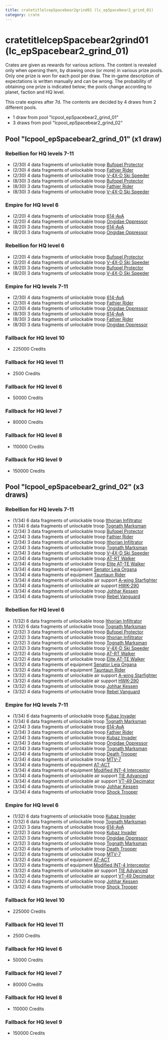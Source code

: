 ```yaml
---
title: cratetitlelcepSpacebear2grind01 (lc_epSpacebear2_grind_01)
category: crate
---
```


# cratetitlelcepSpacebear2grind01 (lc_epSpacebear2_grind_01)

Crates are given as rewards for various actions. The content is revealed only when opening them, by drawing once (or more) in various prize pools. Only one prize is won for each pool per draw. The in-game description of expectations is written manually and can be wrong. The probability of obtaining one prize is indicated below; the pools change according to planet, faction and HQ level.

This crate expires after 7d. The contents are decided by 4 draws from 2 different pools.
  * 1 draw from pool "lcpool_epSpacebear2_grind_01"
  * 3 draws from pool "lcpool_epSpacebear2_grind_02"

## Pool "lcpool_epSpacebear2_grind_01" (x1 draw)

### Rebellion for HQ levels 7-11

  * (2/30) 4 data fragments of unlockable troop [Bufopel Protector](FurCoat)
  * (2/30) 4 data fragments of unlockable troop [Fathier Rider](RebelGoldenMileCreature)
  * (2/30) 4 data fragments of unlockable troop [V-4X-D Ski Speeder](PolarShip)
  * (8/30) 3 data fragments of unlockable troop [Bufopel Protector](FurCoat)
  * (8/30) 3 data fragments of unlockable troop [Fathier Rider](RebelGoldenMileCreature)
  * (8/30) 3 data fragments of unlockable troop [V-4X-D Ski Speeder](PolarShip)

### Empire for HQ level 6

  * (2/20) 4 data fragments of unlockable troop [614-AvA](614AVA)
  * (2/20) 4 data fragments of unlockable troop [Ongidae Oppressor](ApeMan)
  * (8/20) 3 data fragments of unlockable troop [614-AvA](614AVA)
  * (8/20) 3 data fragments of unlockable troop [Ongidae Oppressor](ApeMan)

### Rebellion for HQ level 6

  * (2/20) 4 data fragments of unlockable troop [Bufopel Protector](FurCoat)
  * (2/20) 4 data fragments of unlockable troop [V-4X-D Ski Speeder](PolarShip)
  * (8/20) 3 data fragments of unlockable troop [Bufopel Protector](FurCoat)
  * (8/20) 3 data fragments of unlockable troop [V-4X-D Ski Speeder](PolarShip)

### Empire for HQ levels 7-11

  * (2/30) 4 data fragments of unlockable troop [614-AvA](614AVA)
  * (2/30) 4 data fragments of unlockable troop [Fathier Rider](EmpireGoldenMileCreature)
  * (2/30) 4 data fragments of unlockable troop [Ongidae Oppressor](ApeMan)
  * (8/30) 3 data fragments of unlockable troop [614-AvA](614AVA)
  * (8/30) 3 data fragments of unlockable troop [Fathier Rider](EmpireGoldenMileCreature)
  * (8/30) 3 data fragments of unlockable troop [Ongidae Oppressor](ApeMan)

### Fallback for HQ level 10

  * 225000 Credits

### Fallback for HQ level 11

  * 2500 Credits

### Fallback for HQ level 6

  * 50000 Credits

### Fallback for HQ level 7

  * 80000 Credits

### Fallback for HQ level 8

  * 110000 Credits

### Fallback for HQ level 9

  * 150000 Credits

## Pool "lcpool_epSpacebear2_grind_02" (x3 draws)

### Rebellion for HQ levels 7-11

  * (1/34) 6 data fragments of unlockable troop [Ithorian Infiltrator](IthorianInfiltrator)
  * (1/34) 6 data fragments of unlockable troop [Tognath Marksman](RebelTognath)
  * (2/34) 3 data fragments of unlockable troop [Bufopel Protector](FurCoat)
  * (2/34) 3 data fragments of unlockable troop [Fathier Rider](RebelGoldenMileCreature)
  * (2/34) 3 data fragments of unlockable troop [Ithorian Infiltrator](IthorianInfiltrator)
  * (2/34) 3 data fragments of unlockable troop [Tognath Marksman](RebelTognath)
  * (2/34) 3 data fragments of unlockable troop [V-4X-D Ski Speeder](PolarShip)
  * (2/34) 4 data fragments of unlockable troop [AT-RT Walker](ATRT)
  * (2/34) 4 data fragments of unlockable troop [Elite AT-TE Walker](HeroATTE)
  * (3/34) 4 data fragments of equipment [Senator Leia Organa](eqpRebelDiplomat)
  * (3/34) 4 data fragments of equipment [Tauntaun Rider](eqpRebelTauntaun)
  * (3/34) 4 data fragments of unlockable air support [A-wing Starfighter](AWing)
  * (3/34) 4 data fragments of unlockable air support [HWK-290](HWK290)
  * (3/34) 4 data fragments of unlockable troop [Johhar Kessen](RebelJohhar)
  * (3/34) 4 data fragments of unlockable troop [Rebel Vanguard](Vanguard)

### Rebellion for HQ level 6

  * (1/32) 6 data fragments of unlockable troop [Ithorian Infiltrator](IthorianInfiltrator)
  * (1/32) 6 data fragments of unlockable troop [Tognath Marksman](RebelTognath)
  * (2/32) 3 data fragments of unlockable troop [Bufopel Protector](FurCoat)
  * (2/32) 3 data fragments of unlockable troop [Ithorian Infiltrator](IthorianInfiltrator)
  * (2/32) 3 data fragments of unlockable troop [Tognath Marksman](RebelTognath)
  * (2/32) 3 data fragments of unlockable troop [V-4X-D Ski Speeder](PolarShip)
  * (2/32) 4 data fragments of unlockable troop [AT-RT Walker](ATRT)
  * (2/32) 4 data fragments of unlockable troop [Elite AT-TE Walker](HeroATTE)
  * (3/32) 4 data fragments of equipment [Senator Leia Organa](eqpRebelDiplomat)
  * (3/32) 4 data fragments of equipment [Tauntaun Rider](eqpRebelTauntaun)
  * (3/32) 4 data fragments of unlockable air support [A-wing Starfighter](AWing)
  * (3/32) 4 data fragments of unlockable air support [HWK-290](HWK290)
  * (3/32) 4 data fragments of unlockable troop [Johhar Kessen](RebelJohhar)
  * (3/32) 4 data fragments of unlockable troop [Rebel Vanguard](Vanguard)

### Empire for HQ levels 7-11

  * (1/34) 6 data fragments of unlockable troop [Kubaz Invader](KubazInvader)
  * (1/34) 6 data fragments of unlockable troop [Tognath Marksman](EmpireTognath)
  * (2/34) 3 data fragments of unlockable troop [614-AvA](614AVA)
  * (2/34) 3 data fragments of unlockable troop [Fathier Rider](EmpireGoldenMileCreature)
  * (2/34) 3 data fragments of unlockable troop [Kubaz Invader](KubazInvader)
  * (2/34) 3 data fragments of unlockable troop [Ongidae Oppressor](ApeMan)
  * (2/34) 3 data fragments of unlockable troop [Tognath Marksman](EmpireTognath)
  * (2/34) 4 data fragments of unlockable troop [Death Trooper](HeroDeathTrooper)
  * (2/34) 4 data fragments of unlockable troop [MTV-7](MTV7)
  * (3/34) 4 data fragments of equipment [AT-ACT](eqpEmpireCargoGreatDane)
  * (3/34) 4 data fragments of equipment [Modified INT-4 Interceptor](eqpEmpireArcticINT4)
  * (3/34) 4 data fragments of unlockable air support [TIE Advanced](TieAdvanced)
  * (3/34) 4 data fragments of unlockable air support [VT-49 Decimator](VT49)
  * (3/34) 4 data fragments of unlockable troop [Johhar Kessen](EmpireJohhar)
  * (3/34) 4 data fragments of unlockable troop [Shock Trooper](Shock)

### Empire for HQ level 6

  * (1/32) 6 data fragments of unlockable troop [Kubaz Invader](KubazInvader)
  * (1/32) 6 data fragments of unlockable troop [Tognath Marksman](EmpireTognath)
  * (2/32) 3 data fragments of unlockable troop [614-AvA](614AVA)
  * (2/32) 3 data fragments of unlockable troop [Kubaz Invader](KubazInvader)
  * (2/32) 3 data fragments of unlockable troop [Ongidae Oppressor](ApeMan)
  * (2/32) 3 data fragments of unlockable troop [Tognath Marksman](EmpireTognath)
  * (2/32) 4 data fragments of unlockable troop [Death Trooper](HeroDeathTrooper)
  * (2/32) 4 data fragments of unlockable troop [MTV-7](MTV7)
  * (3/32) 4 data fragments of equipment [AT-ACT](eqpEmpireCargoGreatDane)
  * (3/32) 4 data fragments of equipment [Modified INT-4 Interceptor](eqpEmpireArcticINT4)
  * (3/32) 4 data fragments of unlockable air support [TIE Advanced](TieAdvanced)
  * (3/32) 4 data fragments of unlockable air support [VT-49 Decimator](VT49)
  * (3/32) 4 data fragments of unlockable troop [Johhar Kessen](EmpireJohhar)
  * (3/32) 4 data fragments of unlockable troop [Shock Trooper](Shock)

### Fallback for HQ level 10

  * 225000 Credits

### Fallback for HQ level 11

  * 2500 Credits

### Fallback for HQ level 6

  * 50000 Credits

### Fallback for HQ level 7

  * 80000 Credits

### Fallback for HQ level 8

  * 110000 Credits

### Fallback for HQ level 9

  * 150000 Credits